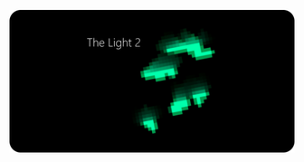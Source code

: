 [![](https://github.com/Agzam4/Agzam4/blob/main/b4678900-31c3-11eb-9d4f-e0943b8027d7.png?raw=true)](https://github.com/Agzam4/The-Light-2)
<!--
**Agzam4/Agzam4** is a ✨ _special_ ✨ repository because its `README.md` (this file) appears on your GitHub profile.

Here are some ideas to get you started:

- 🔭 I’m currently working on ...
- 🌱 I’m currently learning ...
- 👯 I’m looking to collaborate on ...
- 🤔 I’m looking for help with ...
- 💬 Ask me about ...
- 📫 How to reach me: ...
- 😄 Pronouns: ...
- ⚡ Fun fact: ...
-->
